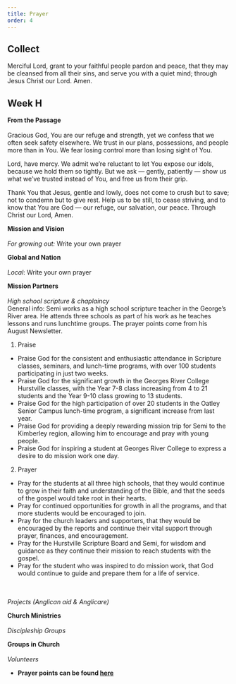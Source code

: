```yaml
---
title: Prayer
order: 4
---
```


## Collect
Merciful Lord, grant to your faithful people pardon and peace, that they may be cleansed from all their sins, and serve you with a quiet mind; through Jesus Christ our Lord. Amen.

## Week H


**From the Passage**
<br><br> Gracious God,
 You are our refuge and strength,
 yet we confess that we often seek safety elsewhere.
 We trust in our plans, possessions, and people
 more than in You.
 We fear losing control more than losing sight of You.

Lord, have mercy.
 We admit we’re reluctant to let You expose our idols,
 because we hold them so tightly.
 But we ask — gently, patiently —
 show us what we’ve trusted instead of You,
 and free us from their grip.

Thank You that Jesus, gentle and lowly,
 does not come to crush but to save;
 not to condemn but to give rest.
 Help us to be still,
 to cease striving,
 and to know that You are God —
 our refuge, our salvation, our peace.
Through Christ our Lord,
Amen.  

**Mission and Vision** 
<br><br> *For growing out:* Write your own prayer

**Global and Nation** 
<br><br> *Local*: Write your own prayer


**Mission Partners**
<br><br>*High school scripture & chaplaincy*   
General info: Semi works as a high school scripture teacher in the George’s River area. He attends three schools as part of his work as he teaches lessons and runs lunchtime groups.  The prayer points come from his August Newsletter. 

1. Praise
- Praise God for the consistent and enthusiastic attendance in Scripture classes, seminars, and lunch-time programs, with over 100 students participating in just two weeks.
- Praise God for the significant growth in the Georges River College Hurstville classes, with the Year 7-8 class increasing from 4 to 21 students and the Year 9-10 class growing to 13 students.
- Praise God for the high participation of over 20 students in the Oatley Senior Campus lunch-time program, a significant increase from last year.
- Praise God for providing a deeply rewarding mission trip for Semi to the Kimberley region, allowing him to encourage and pray with young people.
- Praise God for inspiring a student at Georges River College to express a desire to do mission work one day.

2. Prayer
- Pray for the students at all three high schools, that they would continue to grow in their faith and understanding of the Bible, and that the seeds of the gospel would take root in their hearts.
- Pray for continued opportunities for growth in all the programs, and that more students would be encouraged to join.
- Pray for the church leaders and supporters, that they would be encouraged by the reports and continue their vital support through prayer, finances, and encouragement.
- Pray for the Hurstville Scripture Board and Semi, for wisdom and guidance as they continue their mission to reach students with the gospel.
- Pray for the student who was inspired to do mission work, that God would continue to guide and prepare them for a life of service.

<br><br>*Projects (Anglican aid & Anglicare)*


**Church Ministries**
<br><br> *Discipleship Groups*  


**Groups in Church**
<br><br> *Volunteers*



- **Prayer points can be found [here](https://stgeorgeshurstville.org.au/prayer)**
